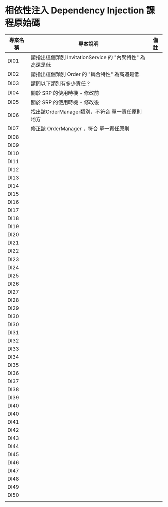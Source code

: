 # 相依性注入 Dependency Injection 課程原始碼

|專案名稱|專案說明|備註|
|-|-|-|
|DI01|請指出這個類別 InvitationService 的 "內聚特性" 為高還是低||
|DI02|請指出這個類別 Order 的 "耦合特性" 為高還是低||
|DI03|請問以下類別有多少責任？||
|DI04|關於 SRP 的使用時機 - 修改前||
|DI05|關於 SRP 的使用時機 - 修改後||
|DI06|找出該OrderManager類別，不符合 單一責任原則 地方||
|DI07|修正該 OrderManager ，符合 單一責任原則||
|DI08|||
|DI09|||
|DI10|||
|DI11|||
|DI12|||
|DI13|||
|DI14|||
|DI15|||
|DI16|||
|DI17|||
|DI18|||
|DI19|||
|DI20|||
|DI21|||
|DI22|||
|DI23|||
|DI24|||
|DI25|||
|DI26|||
|DI27|||
|DI28|||
|DI29|||
|DI30|||
|DI30|||
|DI31|||
|DI32|||
|DI33|||
|DI34|||
|DI35|||
|DI36|||
|DI37|||
|DI38|||
|DI39|||
|DI40|||
|DI40|||
|DI41|||
|DI42|||
|DI43|||
|DI44|||
|DI45|||
|DI46|||
|DI47|||
|DI48|||
|DI49|||
|DI50|||
||||

